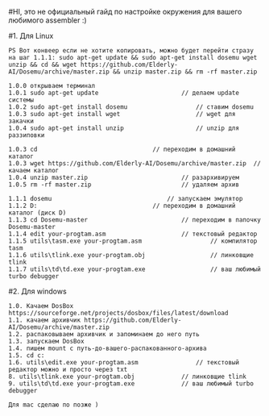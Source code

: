 #HI, это не официальный гайд по настройке окружения для вашего любимого assembler :)

#1. Для Linux

	PS Вот конвеер если не хотите копировать, можно будет перейти стразу на шаг 1.1.1: sudo apt-get update && sudo apt-get install dosemu wget unzip && cd && wget https://github.com/Elderly-AI/Dosemu/archive/master.zip && unzip master.zip && rm -rf master.zip

	1.0.0 открываем терминал
	1.0.1 sudo apt-get update 						// делаем update системы
	1.0.2 sudo apt-get install dosemu 					// ставим dosemu
	1.0.3 sudo apt-get install wget						// wget для закачки
	1.0.4 sudo apt-get install unzip					// unzip для раззиповки

	1.0.3 cd 								// переходим в домашний каталог
	1.0.3 wget https://github.com/Elderly-AI/Dosemu/archive/master.zip 	// качаем каталог
	1.0.4 unzip master.zip							// разархивируем
	1.0.5 rm -rf master.zip							// удаляем архив

	1.1.1 dosemu 								// запускаем эмулятор
	1.1.2 D: 								// переходим в домашний каталог (диск D)
	1.1.3 cd Dosemu-master 							// переходим в папочку Dosemu-master
	1.1.4 edit your-progtam.asm						// текстовый редактор
	1.1.5 utils\tasm.exe your-progtam.asm					// компилятор tasm
	1.1.6 utils\tlink.exe your-progtam.obj					// линковщие tlink
	1.1.7 utils\td\td.exe your-progtam.exe					// ваш любимый turbo debugger
		

#2. Для windows

	1.0. Качаем DosBox https://sourceforge.net/projects/dosbox/files/latest/download
	1.1. качаем архивчик https://github.com/Elderly-AI/Dosemu/archive/master.zip
	1.2. распаковываем архивчик и запоминаем до него путь
	1.3. запускаем DosBox
	1.4. пишем mount c путь-до-вашего-распакованного-архива
	1.5. cd c:
	1.6. utils\edit.exe your-progtam.asm				// текстовый редактор можно и просто через txt
	8. utils\tlink.exe your-progtam.obj				// линковщие tlink
	9. utils\td\td.exe your-progtam.exe				// ваш любимый turbo debugger

	Для mac сделаю по позже )
